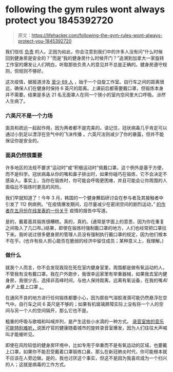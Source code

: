 # following the gym rules wont always protect you 1845392720

> 原文：<https://lifehacker.com/following-the-gym-rules-wont-always-protect-you-1845392720>

我们信任 [负责](https://vitals.lifehacker.com/blame-the-people-in-charge-1845109900) 的人。正因为如此，你会注意到我们中的许多人没有问“什么时候回到健身房是安全的？”而是“我的健身房什么时候开门？”追溯到加拿大一家旋转工作室的爆发让人们明白，听取那些负责人的意见并不总是正确的。健身房遵守规则，但规则不够好。

这次疫情，据报道涉及 [至少 69 人](https://www.thespec.com/news/hamilton-region/2020/10/15/how-were-so-many-infected-everything-you-need-to-know-about-hamiltons-spinco-outbreak.html) ，始于一个自旋工作室。自行车之间的距离很远，确保人们在健身时保持 6 英尺的距离。上课前后都需要戴口罩，但锻炼本身并不需要。结果是多达 21 名无面罩人在同一个狭小的室内空间里大口呼吸。*当然*人生病了。



### 六英尺不是一个力场

面具和疏远一起起作用，因为两者都不是完美的。请记住，冠状病毒几乎肯定可以通过小到足以漂浮在空气中的飞沫传播 。六英尺法则减少了你的暴露，但并不能保证你是安全的。

### 面具仍然很重要

许多地区的法规不要求“运动时”或“积极运动时”佩戴口罩。这个例外是基于方便，而不是科学。冠状病毒从你的嘴和鼻子排出时，如果你碰巧在锻炼，它不会决定不感染人。事实上，当你在锻炼时，你可能会呼吸更困难，并且可能会让你周围的人面临比不锻炼时更高的风险。

我们早就知道了！今年 3 月，韩国的一个健身舞蹈研讨会在参与者及其接触者中引发了 112 例病例。“在疫情爆发期间，应尽量减少在密闭空间的剧烈运动，” [的作者在五月份在线发表的一份关于](https://wwwnc.cdc.gov/eid/article/26/8/20-0633_article) 疫情的报告中写道。



是的，戴着面具锻炼很糟糕。真的，真的。(通常是字面上的意思，因为你在重复之间吸入了几口布。)结果，即使在锻炼时强制戴口罩的地方，人们也经常把口罩拉下来。我听说过很多健身房的管理人员没有强制执行戴口罩的规定，因为他们根本不在乎。(也许有些人担心能否在脆弱的经济中留住成员；某种意义上，我理解。)

### 做什么

就我个人而言，你不会发现我现在死在室内健身室里，周围都是做有氧运动的人，不管我有没有戴口罩。我在户外跑步，我很幸运家里有举重器械，如果我去室内健身房，我很少去，选择非高峰时间，与他人保持距离，远离有氧设备，在我的嘴*和鼻子* 上戴上口罩 [。](https://lifehacker.com/put-your-mask-over-your-damn-nose-1844132568)

在通风不良的地方进行任何锻炼都要小心，因为那些气溶胶液滴可能仍然悬浮在空气中。自行车之间 6 英尺是不够的；如果有机玻璃屏障实际上没有将一个人的空间与另一个人的空间隔开，那么它也不是。



粗重的呼吸与歌唱和叫喊并列，是产生这些小水滴的一种方式。 [录音室放的音乐可能特别难听，](https://www.thespec.com/news/hamilton-region/2020/10/15/how-were-so-many-infected-everything-you-need-to-know-about-hamiltons-spinco-outbreak.html)说医疗官的健康随着城市的旋转录音室爆发，因为人们往往大声喊叫才能被听见。

即使在风险较低的健身房环境中，比如专用于举重而不是有氧运动的区域，也要戴上口罩。如果你不能忍受戴着口罩锻炼口鼻，那么在新冠肺炎时代，你可能根本就不应该在人旁边做。是的，我也讨厌这个事实，但这不是因为我喜欢成为一个扫兴的人；这就是病毒的工作方式。